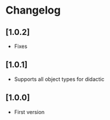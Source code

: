 # Changelog

## [1.0.2]
- Fixes

## [1.0.1]
- Supports all object types for didactic

## [1.0.0]
- First version
